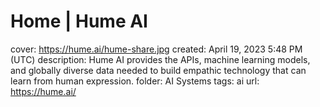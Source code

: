 # Home | Hume AI

cover: https://hume.ai/hume-share.jpg
created: April 19, 2023 5:48 PM (UTC)
description: Hume AI provides the APIs, machine learning models, and globally diverse data needed to build empathic technology that can learn from human expression.
folder: AI Systems
tags: ai
url: https://hume.ai/